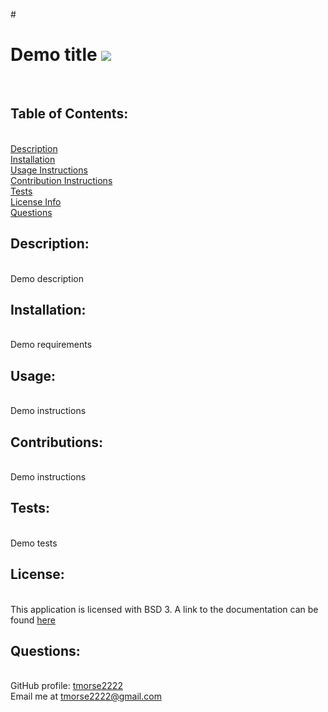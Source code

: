 #<h1>Demo title <img src="https://img.shields.io/badge/License-BSD%203--Clause-orange"></h1><br>
      <h2>Table of Contents:</h2><br>
      <a href="#description">Description</a><br>
      <a href="#installation">Installation</a><br>
      <a href="#usage">Usage Instructions</a><br>
      <a href="#contribute">Contribution Instructions</a><br>
      <a href="#tests">Tests</a><br>
      <a href="#license">License Info</a><br>
      <a href="#questions">Questions</a><br>
      <h2 id="description">Description:</h2><br>
      Demo description<br>
      <h2 id="installation">Installation:</h2><br>
      Demo requirements<br>
      <h2 id="usage">Usage:</h2><br>
      Demo instructions<br>
      <h2 id="contribute">Contributions:</h2><br>
      Demo instructions<br>
      <h2 id="tests">Tests:</h2><br>
      Demo tests<br>
      <h2 id="license">License:</h2><br>
      This application is licensed with BSD 3. A link to the documentation can be found <a href="https://opensource.org/licenses/BSD-3-Clause">here</a><br>
      <h2 id="questions">Questions:</h2><br>
      GitHub profile: <a href="https://github.com/tmorse2222">tmorse2222</a><br>
      Email me at tmorse2222@gmail.com<br>
      
